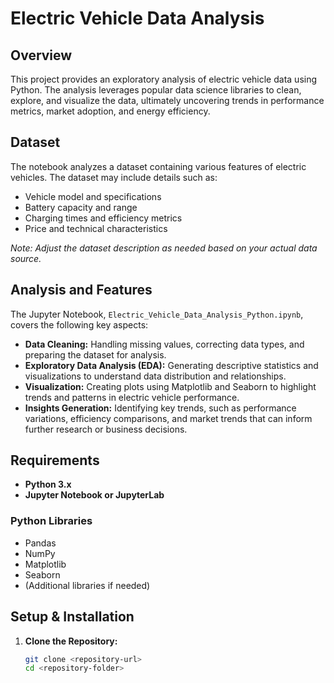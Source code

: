 # Electric Vehicle Data Analysis

## Overview

This project provides an exploratory analysis of electric vehicle data using Python. The analysis leverages popular data science libraries to clean, explore, and visualize the data, ultimately uncovering trends in performance metrics, market adoption, and energy efficiency.

## Dataset

The notebook analyzes a dataset containing various features of electric vehicles. The dataset may include details such as:
- Vehicle model and specifications
- Battery capacity and range
- Charging times and efficiency metrics
- Price and technical characteristics

*Note: Adjust the dataset description as needed based on your actual data source.*

## Analysis and Features

The Jupyter Notebook, `Electric_Vehicle_Data_Analysis_Python.ipynb`, covers the following key aspects:
- **Data Cleaning:** Handling missing values, correcting data types, and preparing the dataset for analysis.
- **Exploratory Data Analysis (EDA):** Generating descriptive statistics and visualizations to understand data distribution and relationships.
- **Visualization:** Creating plots using Matplotlib and Seaborn to highlight trends and patterns in electric vehicle performance.
- **Insights Generation:** Identifying key trends, such as performance variations, efficiency comparisons, and market trends that can inform further research or business decisions.

## Requirements

- **Python 3.x**
- **Jupyter Notebook or JupyterLab**

### Python Libraries
- Pandas
- NumPy
- Matplotlib
- Seaborn
- (Additional libraries if needed)

## Setup & Installation

1. **Clone the Repository:**
   ```bash
   git clone <repository-url>
   cd <repository-folder>

